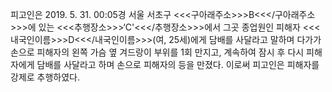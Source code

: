 피고인은 2019. 5. 31. 00:05경 서울 서초구 <<<구아래주소>>>B<<</구아래주소>>>에 있는 <<<추행장소>>>‘C'<<</추행장소>>>에서 그곳 종업원인 피해자 <<<내국인이름>>>D<<</내국인이름>>>(여, 25세)에게 담배를 사달라고 말하며 다가가 손으로 피해자의 왼쪽 가슴 옆 겨드랑이 부위를 1회 만지고, 계속하여 잠시 후 다시 피해자에게 담배를 사달라고 하며 손으로 피해자의 등을 만졌다.
이로써 피고인은 피해자를 강제로 추행하였다.